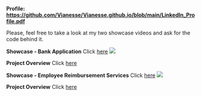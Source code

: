 **Profile: https://github.com/Vianesse/Vianesse.github.io/blob/main/LinkedIn_Profile.pdf**

Please, feel free to take a look at my two showcase videos and ask for the code behind it.

**Showcase - Bank Application** 
Click [here](https://github.com/Vianesse/Showcase-BankApp/blob/main/Showcase%20Bank%20Application%20video.gif)
![](https://github.com/Vianesse/Showcase-BankApp/blob/main/Showcase%20Bank%20Application%20video.gif)

**Project Overview**
Click [here](https://github.com/Vianesse/Showcase-BankApp/blob/main/README.md)

**Showcase - Employee Reimbursement Services** 
Click [here](https://github.com/Vianesse/Showcase-ERS/blob/main/Showcase%20ERS%20video%20with%20Back%20End.gif)
![](https://github.com/Vianesse/Showcase-ERS/blob/main/Showcase%20ERS%20video%20with%20Back%20End.gif)

**Project Overview**
Click [here](https://github.com/Vianesse/Showcase-ERS/blob/main/README.md) 

